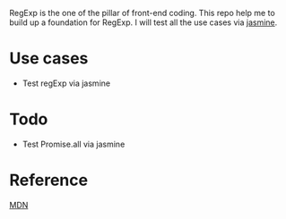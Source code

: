 RegExp is the one of the pillar of front-end coding. This repo help me to build up a foundation for RegExp. I will test all the use cases via [jasmine](https://jasmine.github.io/index.html).

# Use cases
* Test regExp via jasmine

# Todo
* Test Promise.all via jasmine

# Reference
[MDN](https://developer.mozilla.org/en-US/docs/Web/JavaScript/Guide/Regular_Expressions)